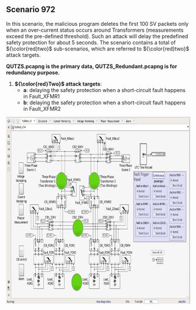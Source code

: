 ## Scenario 972
In this scenario, the malicious program deletes the first 100 SV packets only when an over-current status occurs around Transformers (measurements exceed the pre-defined threshold). Such an attack will delay the predefined safety protection for about 5 seconds. The scenario contains a total of ${\color{red}two}$ sub-scenarios, which are referred to ${\color{red}two}$ attack targets.

**QUTZS.pcapng is the primary data, QUTZS_Redundant.pcapng is for redundancy purpose.**

1. **${\color{red}Two}$ attack targets**: 
   - **a**: delaying the safety protection when a short-circuit fault happens in Fault_XFMR1
   - **b**: delaying the safety protection when a short-circuit fault happens in Fault_XFMR2

<img src="https://github.com/CSCRC-SCREED/QUT-ZSS-2023-SV/blob/main/Datasets/PrimaryPlant.jpg" alt="" width="800" height="510" />

